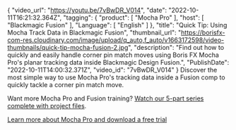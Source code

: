 {
"video_url": "https://youtu.be/7vBwDR_V014",
  "date": "2022-10-11T16:21:32.364Z",
  "tagging": {
    "product": [
      "Mocha Pro"
    ],
    "host": [
      "Blackmagic Fusion"
    ],
    "Language": [
      "English"
    ]
  },
  "title": "Quick Tip: Using Mocha Track Data in Blackmagic Fusion",
  "thumbnail_url": "https://borisfx-com-res.cloudinary.com/image/upload/q_auto,f_auto/v1663172598/video-thumbnails/quick-tip-mocha-fusion-2.jpg",
  "description": "Find out how to quickly and easily handle corner pin match moves using Boris FX Mocha Pro's planar tracking data inside Blackmagic Design Fusion.",
  "PublishDate": "2022-10-11T14:00:32.371Z",
  "video_id": "7vBwDR_V014"
}
D﻿iscover the most simple way to use Mocha Pro's tracking data inside a Fusion comp to quickly tackle a corner pin match move.

W﻿ant more Mocha Pro and Fusion training? [Watch our 5-part series complete with project files](/free-training/mocha-fusion/).

[L﻿earn more about Mocha Pro and download a free trial](https://vfx.borisfx.com/mocha-pro-free-trial)